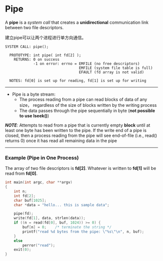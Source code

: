# Pipe

A **pipe** is a _system call_ that creates a **unidirectional** communication link between two file descriptors.

建立pipe可以让两个进程进行单方向通信。

```
SYSTEM CALL: pipe();                                                          

  PROTOTYPE: int pipe( int fd[2] );                                             
    RETURNS: 0 on success                                                       
             -1 on error: errno = EMFILE (no free descriptors)                  
                                  EMFILE (system file table is full)            
                                  EFAULT (fd array is not valid)                

  NOTES: fd[0] is set up for reading, fd[1] is set up for writing
```
---
- Pipe is a byte stream:
    + The process reading from a pipe can read blocks of data of any size， regardless of the size of blocks written by the writing process
    + The data passes through the pipe sequentially in byte (**not possible to use lseek()**)


***NOTE***:
Attempts to read from a pipe that is currently empty **block** until at least one byte has been written to the pipe. If the write end of a pipe is closed, then a process reading from the pipe will see end-of-file (i.e., read() returns 0) once it has read all remaining data in the pipe

---
### Example \(Pipe in One Process\)

The array of two file descriptors is **fd\[2\]**. Whatever is written to **fd\[1\]** will be read from **fd\[0\]**.

```c
int main(int argc, char **argv)
{
    int n;
    int fd[2];
    char buf[1025];
    char *data = "hello... this is sample data";

    pipe(fd);
    write(fd[1], data, strlen(data));
    if ((n = read(fd[0], buf, 1024)) >= 0) {
        buf[n] = 0;    /* terminate the string */
        printf("read %d bytes from the pipe: \"%s\"\n", n, buf);
    }    
    else
        perror("read");
    exit(0);
}
```



